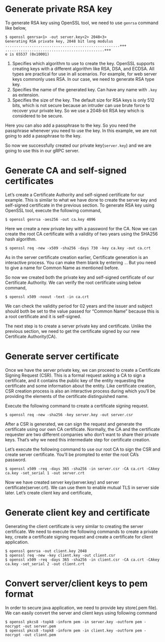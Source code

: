 # Generate private RSA key

To generate RSA key using OpenSSL tool, we need to use `genrsa` command like below,

```shell script
$ openssl genrsa<1> -out server.key<2> 2048<3>
Generating RSA private key, 2048 bit long modulus
....................................................+++
.............................................+++
e is 65537 (0x10001)
```

1. Specifies which algorithm to use to create the key. OpenSSL supports creating keys with a different algorithm like
 RSA, DSA, and ECDSA. All types are practical for use in all scenarios. For example, for web server keys commonly uses RSA. In our case, we need to generate RSA type key.
2. Specifies the name of the generated key. Can have any name with `.key` as extension.
3. Specifies the size of the key. The default size for RSA keys is only 512 bits, which is not secure because an
 intruder can use brute force to recover your private key. So we use a 2048-bit RSA key which is considered to be secure.

Here you can also add a passphrase to the key. So you need the passphrase whenever you need to use the key. In this example, we are not going to add a passphrase to the key.

So now we successfully created our private key(`server.key`) and we are going to use this in our gRPC server.

# Generate CA and self-signed certificates
Let’s create a Certificate Authority and self-signed certificate for our example. This is similar to what we have done to create the server key and self-signed certificate in the previous section. To generate RSA key using OpenSSL tool, execute the following command,

```shell script
$ openssl genrsa -aes256 -out ca.key 4096
```

Here we create a new private key with a password for the CA. Now we can create the root CA certificate with a validity of two years using the SHA256 hash algorithm.

```shell script
$ openssl req -new -x509 -sha256 -days 730 -key ca.key -out ca.crt
```

As in the server certificate creation earlier, Certificate generation is an interactive process. You can make them blank by entering `.`. But you need to give a name for Common Name as mentioned before.

So now we created both the private key and self-signed certificate of our Certificate Authority. We can verify the root certificate using below command,

```shell script
$ openssl x509 -noout -text -in ca.crt
```

We can check the validity period for 02 years and the issuer and subject should both be set to the value passed for “Common Name” because this is a root certificate and it is self-signed.

The next step is to create a server private key and certificate. Unlike the previous section, we need to get the certificate signed by our new Certificate Authority(CA). 

# Generate server certificate
Once we have the server private key, we can proceed to create a Certificate Signing Request (CSR). This is a formal request asking a CA to sign a certificate, and it contains the public key of the entity requesting the certificate and some information about the entity. Like certificate creation, CSR creation process is also an interactive process during which you’ll be providing the elements of the certificate distinguished name.

Execute the following command to create a certificate signing request.
```shell script
$ openssl req -new -sha256 -key server.key -out server.csr
```
After a CSR is generated, we can sign the request and generate the certificate using our own CA certificate. Normally, the CA and the certificate requester are two different companies who don’t want to share their private keys. That’s why we need this intermediate step for certificate creation.

Let’s execute the following command to use our root CA to sign the CSR and create server certificate. You’ll be prompted to enter the root CA’s password.
```shell script
$ openssl x509 -req -days 365 -sha256 -in server.csr -CA ca.crt -CAkey ca.key -set_serial 1 -out server.crt
```
Now we have created server key(server.key) and server certificate(server.crt). We can use them to enable mutual TLS in server side later. Let’s create client key and certificate,

# Generate client key and certificate
Generating the client certificate is very similar to creating the server certificate. We need to execute the following commands to create a private key, create a certificate signing request and create a certificate for client application.
```shell script
$ openssl genrsa -out client.key 2048
$ openssl req -new -key client.key -out client.csr
$ openssl x509 -req -days 365 -sha256 -in client.csr -CA ca.crt -CAkey ca.key -set_serial 2 -out client.crt
```

# Convert server/client keys to pem format
In order to secure java application, we need to provide key store(.pem file). We can easily convert the server and client keys using following command 

```shell script
$ openssl pkcs8 -topk8 -inform pem -in server.key -outform pem -nocrypt -out server.pem
$ openssl pkcs8 -topk8 -inform pem -in client.key -outform pem -nocrypt -out client.pem
```